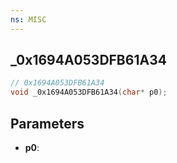 ```yaml
---
ns: MISC
---
```

## _0x1694A053DFB61A34

```c
// 0x1694A053DFB61A34
void _0x1694A053DFB61A34(char* p0);
```

## Parameters
* **p0**:
